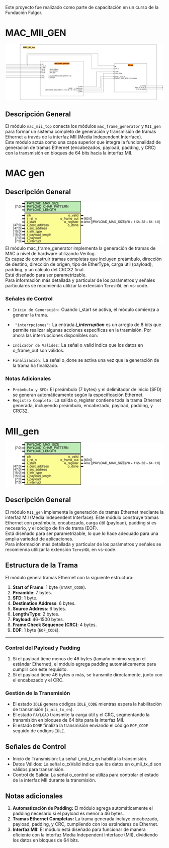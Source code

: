 Este proyecto fue realizado como parte de capacitación en un curso de la Fundación Fulgor.

# MAC_MII_GEN

![img](img/MII_MAC_diagrams(1).png)

## Descripción General

El módulo `mac_mii_top` conecta los módulos `mac_frame_generator` y `MII_gen` para formar un sistema completo de generación y transmisión de tramas Ethernet a través de la interfaz MII (Media Independent Interface). \
Este módulo actúa como una capa superior que integra la funcionalidad de generación de tramas Ethernet (encabezados, payload, padding, y CRC) con la transmisión en bloques de 64 bits hacia la interfaz MII.




# MAC gen

## Descripción General
![Diagram](img/mac_frame_generator.svg "Diagram")
El módulo mac_frame_generator implementa la generación de tramas de MAC a nivel de hardware utilizando Verilog. \
Es capaz de construir tramas completas que incluyen preámbulo, dirección de destino, dirección de origen, tipo de EtherType, carga útil (payload), padding, y un cálculo del CRC32 final. \
Está diseñado para ser parametrizable.\
Para información más detallada y particular de los parámetros y señales particulares se recomienda utilizar la extensión ` TerosHDL ` en vs-code. 

### Señales de Control

- `Inicio de Generación:` Cuando i_start se activa, el módulo comienza a generar la trama.
- ` "interrpciones":`     La entrada **_i_interruption_**  es un arreglo de 8 bits que permite realizar algunas acciones específicas en la trasmisión. Por ahora las interrupciones disponibles son:

- `Indicador de Validez:` La señal o_valid indica que los datos en o_frame_out son válidos.
- `Finalización:`         La señal o_done se activa una vez que la generación de la trama ha finalizado.

### Notas Adicionales

- `Preámbulo y SFD:` El preámbulo (7 bytes) y el delimitador de inicio (SFD) se generan automáticamente según la especificación Ethernet.
- `Registro Completo:` La salida o_register contiene toda la trama Ethernet generada, incluyendo preámbulo, encabezado, payload, padding, y CRC32.


# MII_gen

![Diagram](img/mac_frame_generator.svg "Diagram")
## Descripción General

El módulo `MII_gen` implementa la generación de tramas Ethernet mediante la interfaz MII (Media Independent Interface). Este módulo construye tramas Ethernet con preámbulo, encabezado, carga útil (payload), padding si es necesario, y el código de fin de trama (EOF). \
Está diseñado para ser parametrizable, lo que lo hace adecuado para una amplia variedad de aplicaciones.\
Para información más detallada y particular de los parámetros y señales se recomienda  utilizar la extensión ` TerosHDL ` en vs-code. 

## Estructura de la Trama

El módulo genera tramas Ethernet con la siguiente estructura:
1. **Start of Frame**: 1 byte (`START_CODE`).
2. **Preamble**: 7 bytes.
3. **SFD**: 1 byte.
4. **Destination Address**: 6 bytes.
5. **Source Address**: 6 bytes.
6. **Length/Type**: 2 bytes.
7. **Payload**: 46-1500 bytes.
8. **Frame Check Sequence (CRC)**: 4 bytes.
9. **EOF**: 1 byte (`EOF_CODE`).

---



### Control del Payload y Padding

1. Si el payload tiene menos de 46 bytes (tamaño mínimo según el estándar Ethernet), el módulo agrega padding automáticamente para cumplir con este requisito.
2. Si el payload tiene 46 bytes o más, se transmite directamente, junto con el encabezado y el CRC.

### Gestión de la Transmisión

- El estado `IDLE` genera códigos `IDLE_CODE` mientras espera la habilitación de transmisión (`i_mii_tx_en`).
- El estado `PAYLOAD` transmite la carga útil y el CRC, segmentando la transmisión en bloques de 64 bits para la interfaz MII.
- El estado `DONE` finaliza la transmisión enviando el código `EOF_CODE` seguido de códigos `IDLE`.


## Señales de Control

- Inicio de Transmisión: La señal i_mii_tx_en habilita la transmisión.
- Datos Válidos: La señal o_txValid indica que los datos en o_mii_tx_d son válidos para transmisión.
- Control de Salida: La señal o_control se utiliza para controlar el estado de la interfaz MII durante la transmisión.

## Notas adicionales
1. **Automatización de Padding:** El módulo agrega automáticamente el padding necesario si el payload es menor a 46 bytes.
2. **Tramas Ethernet Completas:** La trama generada incluye encabezado, payload, padding, y CRC, cumpliendo con los estándares de Ethernet.
3. **Interfaz MII:** El módulo está diseñado para funcionar de manera eficiente con la interfaz Media Independent Interface (MII), dividiendo los datos en bloques de 64 bits.
